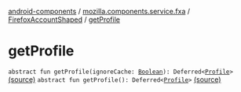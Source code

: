[android-components](../../index.md) / [mozilla.components.service.fxa](../index.md) / [FirefoxAccountShaped](index.md) / [getProfile](./get-profile.md)

# getProfile

`abstract fun getProfile(ignoreCache: `[`Boolean`](https://kotlinlang.org/api/latest/jvm/stdlib/kotlin/-boolean/index.html)`): Deferred<`[`Profile`](../-profile/index.md)`>` [(source)](https://github.com/mozilla-mobile/android-components/blob/master/components/service/firefox-accounts/src/main/java/mozilla/components/service/fxa/FirefoxAccount.kt#L22)
`abstract fun getProfile(): Deferred<`[`Profile`](../-profile/index.md)`>` [(source)](https://github.com/mozilla-mobile/android-components/blob/master/components/service/firefox-accounts/src/main/java/mozilla/components/service/fxa/FirefoxAccount.kt#L23)